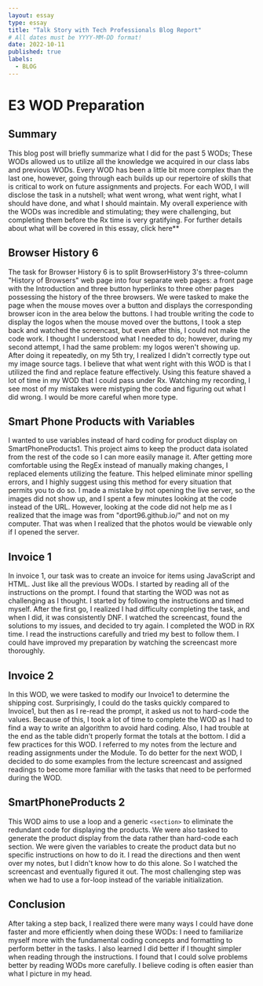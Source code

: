 ```yaml
---
layout: essay
type: essay
title: "Talk Story with Tech Professionals Blog Report"
# All dates must be YYYY-MM-DD format!
date: 2022-10-11
published: true
labels:
  - BLOG
---
```


<h1>E3 WOD Preparation</h1>

<h2>Summary</h2>

This blog post will briefly summarize what I did for the past 5 WODs; These WODs allowed us to utilize all the knowledge we acquired in our class labs and previous WODs. Every WOD has been a little bit more complex than the last one, however, going through each builds up our repertoire of skills that is critical to work on future assignments and projects. For each WOD, I will disclose the task in a nutshell; what went wrong, what went right, what I should have done, and what I should maintain. My overall experience with the WODs was incredible and stimulating; they were challenging, but completing them before the Rx time is very gratifying. For further details about what will be covered in this essay, click here**
 
<h2>Browser History 6</h2>

The task for Browser History 6 is to split BrowserHistory 3's three-column "History of Browsers" web page into four separate web pages: a front page with the Introduction and three button hyperlinks to three other pages possessing the history of the three browsers. We were tasked to make the page when the mouse moves over a button and displays the corresponding browser icon in the area below the buttons. I had trouble writing the code to display the logos when the mouse moved over the buttons, I took a step back and watched the screencast, but even after this, I could not make the code work. I thought I understood what I needed to do; however, during my second attempt, I had the same problem: my logos weren't showing up. After doing it repeatedly, on my 5th try, I realized I didn't correctly type out my image source tags. I believe that what went right with this WOD is that I utilized the find and replace feature effectively. Using this feature shaved a lot of time in my WOD that I could pass under Rx. Watching my recording, I see most of my mistakes were mistyping the code and figuring out what I did wrong. I would be more careful when more type.

<h2>Smart Phone Products with Variables</h2>

I wanted to use variables instead of hard coding for product display on SmartPhoneProducts1. This project aims to keep the product data isolated from the rest of the code so I can more easily manage it. After getting more comfortable using the RegEx instead of manually making changes, I replaced elements utilizing the feature. This helped eliminate minor spelling errors, and I highly suggest using this method for every situation that permits you to do so. I made a mistake by not opening the live server, so the images did not show up, and I spent a few minutes looking at the code instead of the URL. However, looking at the code did not help me as I realized that the image was from "dport96.github.io/" and not on my computer. That was when I realized that the photos would be viewable only if I opened the server.

<h2>Invoice 1</h2>

In invoice 1, our task was to create an invoice for items using JavaScript and HTML. Just like all the previous WODs. I started by reading all of the instructions on the prompt. I found that starting the WOD was not as challenging as I thought. I started by following the instructions and timed myself. After the first go, I realized I had difficulty completing the task, and when I did, it was consistently DNF. I watched the screencast, found the solutions to my issues, and decided to try again. I completed the WOD in RX time. I read the instructions carefully and tried my best to follow them. I could have improved my preparation by watching the screencast more thoroughly.

<h2>Invoice 2</h2>

In this WOD, we were tasked to modify our Invoice1 to determine the shipping cost. Surprisingly, I could do the tasks quickly compared to Invoice1, but then as I re-read the prompt, it asked us not to hard-code the values. Because of this, I took a lot of time to complete the WOD as  I had to find a way to write an algorithm to avoid hard coding. Also, I had trouble at the end as the table didn't properly format the totals at the bottom. I did a few practices for this WOD. I referred to my notes from the lecture and reading assignments under the Module. To do better for the next WOD, I decided to do some examples from the lecture screencast and assigned readings to become more familiar with the tasks that need to be performed during the WOD.

<h2>SmartPhoneProducts 2</h2>

This WOD aims to use a loop and a generic `<section>` to eliminate the redundant code for displaying the products. We were also tasked to generate the product display from the data rather than hard-code each section. We were given the variables to create the product data but no specific instructions on how to do it. I read the directions and then went over my notes, but I didn't know how to do this alone. So I watched the screencast and eventually figured it out. The most challenging step was when we had to use a for-loop instead of the variable initialization.

  <h2>Conclusion</h2>

After taking a step back, I realized there were many ways I could have done faster and more efficiently when doing these WODs: I need to familiarize myself more with the fundamental coding concepts and formatting to perform better in the tasks. I also learned I did better if I thought simpler when reading through the instructions. I found that I could solve problems better by reading WODs more carefully. I believe coding is often easier than what I picture in my head.
  


